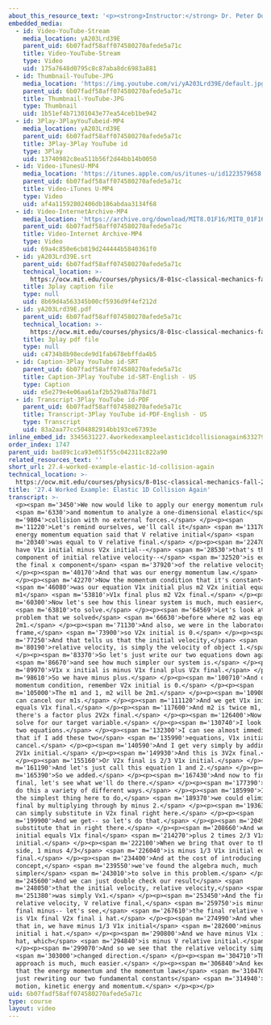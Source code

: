 ```yaml
---
about_this_resource_text: '<p><strong>Instructor:</strong> Dr. Peter Dourmashkin</p>'
embedded_media:
  - id: Video-YouTube-Stream
    media_location: yA203Lrd39E
    parent_uid: 6b07fadf58aff074580270afede5a71c
    title: Video-YouTube-Stream
    type: Video
    uid: 175a7648d0795c8c87aba8dc6983a881
  - id: Thumbnail-YouTube-JPG
    media_location: 'https://img.youtube.com/vi/yA203Lrd39E/default.jpg'
    parent_uid: 6b07fadf58aff074580270afede5a71c
    title: Thumbnail-YouTube-JPG
    type: Thumbnail
    uid: 1b51ef4b71301043e77ea54ceb1be942
  - id: 3Play-3PlayYouTubeid-MP4
    media_location: yA203Lrd39E
    parent_uid: 6b07fadf58aff074580270afede5a71c
    title: 3Play-3Play YouTube id
    type: 3Play
    uid: 13740982c8ea511b56f2d44bb14b0050
  - id: Video-iTunesU-MP4
    media_location: 'https://itunes.apple.com/us/itunes-u/id1223579658'
    parent_uid: 6b07fadf58aff074580270afede5a71c
    title: Video-iTunes U-MP4
    type: Video
    uid: af4a11592802406db186abdaa3134f68
  - id: Video-InternetArchive-MP4
    media_location: 'https://archive.org/download/MIT8.01F16/MIT8_01F16_L27v04_360p.mp4'
    parent_uid: 6b07fadf58aff074580270afede5a71c
    title: Video-Internet Archive-MP4
    type: Video
    uid: 69a4c850e6cb819d244444b5840361f0
  - id: yA203Lrd39E.srt
    parent_uid: 6b07fadf58aff074580270afede5a71c
    technical_location: >-
      https://ocw.mit.edu/courses/physics/8-01sc-classical-mechanics-fall-2016/week-9-collision-theory/27.4-worked-example-elastic-1d-collision-again/27.4-worked-example-elastic-1d-collision-again/yA203Lrd39E.srt
    title: 3play caption file
    type: null
    uid: 8b69d4a563345b00cf5936d9f4ef212d
  - id: yA203Lrd39E.pdf
    parent_uid: 6b07fadf58aff074580270afede5a71c
    technical_location: >-
      https://ocw.mit.edu/courses/physics/8-01sc-classical-mechanics-fall-2016/week-9-collision-theory/27.4-worked-example-elastic-1d-collision-again/27.4-worked-example-elastic-1d-collision-again/yA203Lrd39E.pdf
    title: 3play pdf file
    type: null
    uid: c4734b8b98ecde9d1fab678ebffda4b5
  - id: Caption-3Play YouTube id-SRT
    parent_uid: 6b07fadf58aff074580270afede5a71c
    title: Caption-3Play YouTube id-SRT-English - US
    type: Caption
    uid: e5e279e4e06aa61af2b529a878a78d71
  - id: Transcript-3Play YouTube id-PDF
    parent_uid: 6b07fadf58aff074580270afede5a71c
    title: Transcript-3Play YouTube id-PDF-English - US
    type: Transcript
    uid: 83a2aa77cc504882914bb193ce67393e
inline_embed_id: 3345631227.4workedexampleelastic1dcollisionagain6332795
order_index: 1747
parent_uid: bad89c1ca93e051f55c042311c822a90
related_resources_text: ''
short_url: 27.4-worked-example-elastic-1d-collision-again
technical_location: >-
  https://ocw.mit.edu/courses/physics/8-01sc-classical-mechanics-fall-2016/week-9-collision-theory/27.4-worked-example-elastic-1d-collision-again/27.4-worked-example-elastic-1d-collision-again
title: '27.4 Worked Example: Elastic 1D Collision Again'
transcript: >-
  <p><span m='3450'>We now would like to apply our energy momentum rule</span>
  <span m='6330'>and momentum to analyze a one-dimensional elastic</span> <span
  m='9804'>collision with no external forces.</span> </p><p><span
  m='11220'>Let's remind ourselves, we'll call it</span> <span m='13170'>the
  energy momentum equation said that V relative initial</span> <span
  m='20340'>was equal to V relative final.</span> </p><p><span m='22470'>So we
  have V1x initial minus V2x initial--</span> <span m='28530'>that's the x
  component of initial relative velocity--</span> <span m='32520'>is equal to
  the final x component</span> <span m='37920'>of the relative velocity.</span>
  </p><p><span m='40170'>And that was our energy momentum law.</span>
  </p><p><span m='42270'>Now the momentum condition that it's constant</span>
  <span m='46080'>was our equation V1x initial plus m2 V2x initial equals
  m1</span> <span m='53810'>V1x final plus m2 V2x final.</span> </p><p><span
  m='60300'>Now let's see how this linear system is much, much easier</span>
  <span m='63810'>to solve.</span> </p><p><span m='64569'>Let's look at the same
  problem that we solved</span> <span m='66630'>before where m2 was equal
  2m1.</span> </p><p><span m='71130'>And also, we were in the laboratory
  frame,</span> <span m='73900'>so V2x initial is 0.</span> </p><p><span
  m='77250'>And that tells us that the initial velocity,</span> <span
  m='80190'>relative velocity, is simply the velocity of object 1.</span>
  </p><p><span m='83370'>So let's just write our two equations down again</span>
  <span m='86670'>and see how much simpler our system is.</span> </p><p><span
  m='89970'>V1x x initial is minus V1x final plus V2x final.</span> </p><p><span
  m='98610'>So we have minus plus.</span> </p><p><span m='100710'>And our
  momentum condition, remember V2x initial is 0.</span> </p><p><span
  m='105000'>The m1 and 1, m2 will be 2m1.</span> </p><p><span m='109080'>So we
  can cancel our m1s.</span> </p><p><span m='111120'>And we get V1x initial
  equals V1x final.</span> </p><p><span m='117600'>And m2 is twice m1, so
  there's a factor plus 2V2x final.</span> </p><p><span m='126400'>Now I want to
  solve for our target variable.</span> </p><p><span m='130740'>I look at these
  two equations.</span> </p><p><span m='132300'>I can see almost immediately
  that if I add these two</span> <span m='135990'>equations, V1x initial will
  cancel.</span> </p><p><span m='140590'>And I get very simply by adding, we get
  2V1x initial.</span> </p><p><span m='149930'>And this is 3V2x final.</span>
  </p><p><span m='155160'>Or V2x final is 2/3 V1x initial.</span> </p><p><span
  m='161190'>And let's just call this equation 1 and 2.</span> </p><p><span
  m='165390'>So we added.</span> </p><p><span m='167430'>And now to find V1x
  final, let's see what we'll do there.</span> </p><p><span m='177390'>So we can
  do this a variety of different ways.</span> </p><p><span m='185990'>I think
  the simplest thing here to do,</span> <span m='189370'>we could eliminate V2x
  final by multiplying through by minus 2.</span> </p><p><span m='193630'>Or we
  can simply substitute in V2x final right here.</span> </p><p><span
  m='199900'>And we get-- so let's do that.</span> </p><p><span m='204970'>Let's
  substitute that in right there.</span> </p><p><span m='208660'>And we get V1x
  initial equals V1x final</span> <span m='214270'>plus 2 times 2/3 V1x
  initial.</span> </p><p><span m='222100'>When we bring that over to the other
  side, 1 minus 4/3</span> <span m='226040'>is minus 1/3 V1x initial equals V1x
  final.</span> </p><p><span m='234400'>And at the cost of introducing a new
  concept,</span> <span m='239550'>we've found the algebra much, much
  simpler</span> <span m='243010'>to solve in this problem.</span> </p><p><span
  m='245600'>And we can just double check our result</span> <span
  m='248050'>that the initial velocity, relative velocity,</span> <span
  m='251380'>was simply Vx1.</span> </p><p><span m='253450'>And the final
  relative velocity, V relative final,</span> <span m='259750'>is minus V1x
  final minus-- let's see,</span> <span m='267610'>the final relative velocity
  is V1x final V2x final i hat.</span> </p><p><span m='274990'>And when we put
  that in, we have minus 1/3 V1x initial</span> <span m='282600'>minus 2/3 V1x
  initial i hat.</span> </p><p><span m='290800'>And we have minus V1x initial i
  hat, which</span> <span m='294840'>is minus V relative initial.</span>
  </p><p><span m='299070'>And so we see that the relative velocity simply</span>
  <span m='303000'>changed direction.</span> </p><p><span m='304710'>This
  approach is much, much easier.</span> </p><p><span m='306840'>And keep in mind
  that the energy momentum and the momentum laws</span> <span m='310470'>are
  just rewriting our two fundamental constants</span> <span m='314940'>of
  motion, kinetic energy and momentum.</span> </p><p></p>
uid: 6b07fadf58aff074580270afede5a71c
type: course
layout: video
---
```

